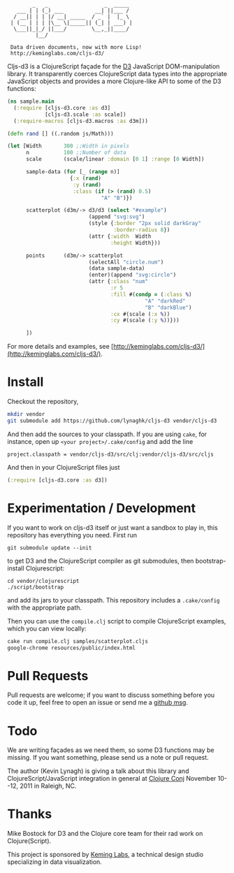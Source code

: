             _   _                  _  _____ 
       ___ | | (_) ___          __| ||___ / 
      / __|| | | |/ __| _____  / _` |  |_ \ 
     | (__ | | | |\__ \|_____|| (_| | ___) |
      \___||_|_/ ||___/        \__,_||____/ 
             |__/                           

     Data driven documents, now with more Lisp!
     http://keminglabs.com/cljs-d3/


Cljs-d3 is a ClojureScript façade for the [D3](http://mbostock.github.com/d3/) JavaScript DOM-manipulation library.
It transparently coerces ClojureScript data types into the appropriate JavaScript objects and provides a more Clojure-like API to some of the D3 functions:


```clojure
(ns sample.main
  (:require [cljs-d3.core :as d3]
            [cljs-d3.scale :as scale])
  (:require-macros [cljs-d3.macros :as d3m]))

(defn rand [] ((.random js/Math)))

(let [Width       300 ;;Width in pixels
      n           100 ;;Number of data
      scale       (scale/linear :domain [0 1] :range [0 Width])

      sample-data (for [_ (range n)]
                    {:x (rand)
                     :y (rand)
                     :class (if (> (rand) 0.5)
                              "A" "B")})

      scatterplot (d3m/-> d3/d3 (select "#example")
                          (append "svg:svg")
                          (style {:border "2px solid darkGray"
                                  :border-radius 8})
                          (attr {:width  Width
                                 :height Width}))

      points      (d3m/-> scatterplot
                          (selectAll "circle.num")
                          (data sample-data)
                          (enter)(append "svg:circle")
                          (attr {:class "num"
                                 :r 5
                                 :fill #(condp = (:class %)
                                            "A" "darkRed"
                                            "B" "darkBlue")
                                 :cx #(scale (:x %))
                                 :cy #(scale (:y %))}))

      ])
```

For more details and examples, see [http://keminglabs.com/cljs-d3/](http://keminglabs.com/cljs-d3/).

Install
=======

Checkout the repository,

```bash
mkdir vendor
git submodule add https://github.com/lynaghk/cljs-d3 vendor/cljs-d3
```

And then add the sources to your classpath.
If you are using `cake`, for instance, open up `<your project>/.cake/config` and add the line

    project.classpath = vendor/cljs-d3/src/clj:vendor/cljs-d3/src/cljs

And then in your ClojureScript files just

```clojure
(:require [cljs-d3.core :as d3])
```

Experimentation / Development
=============================

If you want to work on cljs-d3 itself or just want a sandbox to play in, this repository has everything you need.
First run

    git submodule update --init

to get D3 and the ClojureScript compiler as git submodules, then bootstrap-install Clojurescript: 

    cd vendor/clojurescript
    ./script/bootstrap

and add its jars to your classpath.
This repository includes a `.cake/config` with the appropriate path.

Then you can use the `compile.clj` script to compile ClojureScript examples, which you can view locally:

```bash
cake run compile.clj samples/scatterplot.cljs
google-chrome resources/public/index.html
```

Pull Requests
=============

Pull requests are welcome; if you want to discuss something before you code it up, feel free to open an issue or send me a [github msg](https://github.com/inbox/new/lynaghk).


Todo
====

We are writing façades as we need them, so some D3 functions may be missing.
If you want something, please send us a note or pull request.

The author (Kevin Lynagh) is giving a talk about this library and ClojureScript/JavaScript integration in general at [Clojure Conj](http://clojure-conj.org) November 10--12, 2011 in Raleigh, NC.

Thanks
======

Mike Bostock for D3 and the Clojure core team for their rad work on Clojure(Script).

This project is sponsored by [Keming Labs](http://keminglabs.com), a technical design studio specializing in data visualization.

